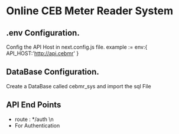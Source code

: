 # Online CEB Meter Reader System

## .env Configuration.

Config the API Host in next.config.js file.
example :=   env:{
    API_HOST:'http://api.cebmr'
}

## DataBase Configuration.

Create a DataBase called cebmr_sys and import the sql File

## API End Points
* route : */auth \n
* For Authentication